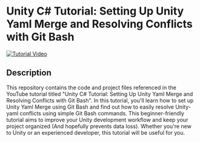 # Unity C# Tutorial: Setting Up Unity Yaml Merge and Resolving Conflicts with Git Bash

[![Tutorial Video](https://img.youtube.com/vi/ZI7Uz-VnO8U/0.jpg)]([https://www.youtube.com/watch?v=YOUR_VIDEO_ID_HERE](https://www.youtube.com/watch?v=ZI7Uz-VnO8U))

## Description
This repository contains the code and project files referenced in the YouTube tutorial titled "Unity C# Tutorial: Setting Up Unity Yaml Merge and Resolving Conflicts with Git Bash". In this tutorial, you'll learn how to set up Unity Yaml Merge using Git Bash and find out how to easily resolve Unity-yaml conflicts using simple Git Bash commands. This beginner-friendly tutorial aims to improve your Unity development workflow and keep your project organized (And hopefully prevents data loss). Whether you're new to Unity or an experienced developer, this tutorial will be useful for you.
